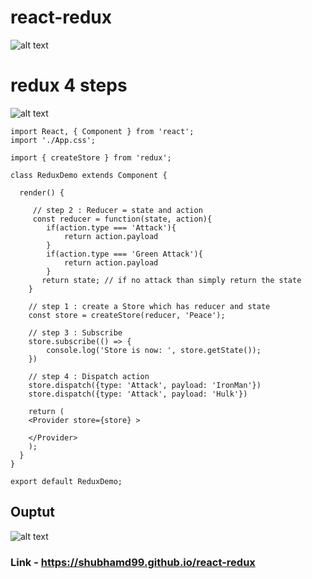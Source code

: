 # react-redux

![alt text](https://i.imgur.com/K7dSZ3y.jpg)

# redux 4 steps

![alt text](https://i.imgur.com/wU4nkNg.png)

```
import React, { Component } from 'react';
import './App.css';

import { createStore } from 'redux';

class ReduxDemo extends Component {

  render() {

     // step 2 : Reducer = state and action
     const reducer = function(state, action){
        if(action.type === 'Attack'){
            return action.payload
        }
        if(action.type === 'Green Attack'){
            return action.payload
        }
       return state; // if no attack than simply return the state
    }

    // step 1 : create a Store which has reducer and state
    const store = createStore(reducer, 'Peace');

    // step 3 : Subscribe
    store.subscribe(() => {
        console.log('Store is now: ', store.getState());
    }) 

    // step 4 : Dispatch action
    store.dispatch({type: 'Attack', payload: 'IronMan'})
    store.dispatch({type: 'Attack', payload: 'Hulk'})

    return (
    <Provider store={store} >
      
    </Provider>
    );
  }
}

export default ReduxDemo;
```

## Ouptut
![alt text](https://i.imgur.com/J6w0Bpi.png)

### Link - https://shubhamd99.github.io/react-redux


